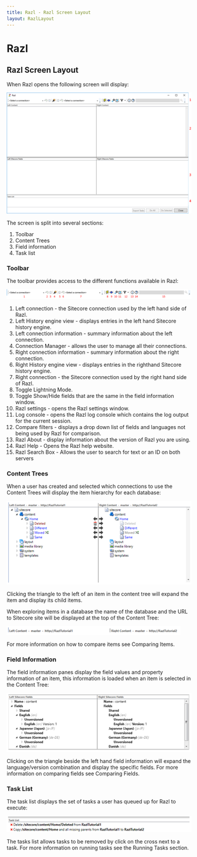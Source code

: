 ```yaml
---
title: Razl - Razl Screen Layout
layout: RazlLayout
---
```


# Razl

## Razl Screen Layout

When Razl opens the following screen will display:

![](/Images/Razl-V4/screenlayout.png) 

The screen is split into several sections:

1. Toolbar
2. Content Trees
3. Field information
4. Task list

### Toolbar

The toolbar provides access to the different functions available in Razl:

![](/Images/Razl-V4/toolbar.png) 

1. Left connection - the Sitecore connection used by the left hand side of Razl.
1. Left History engine view - displays entries in the left hand Sitecore history engine.
1. Left connection information - summary information about the left connection.
1. Connection Manager - allows the user to manage all their connections.
1. Right connection information - summary information about the right connection.
1. Right History engine view -  displays entries in the righthand Sitecore history engine.
1. Right connection - the Sitecore connection used by the right hand side of Razl.
1. Toggle Lightning Mode.
1. Toggle Show/Hide fields that are the same in the field information window.
1. Razl settings - opens the Razl settings window.
1. Log console - opens the Razl log console which contains the log output for the current session.
1. Compare filters - displays a drop down list of fields and languages not being used by Razl for comparison.
1. Razl About - display information about the version of Razl you are using.
1. Razl Help - Opens the Razl help website.
1. Razl Search Box - Allows the user to search for text or an ID on both servers
 
### Content Trees

When a user has created and selected which connections to use the Content Trees will display the item hierarchy for each database:

![](/Images/Razl/contenttree.PNG) 

Clicking the triangle to the left of an item in the content tree will expand the item and display its child items. 

When exploring items in a database the name of the database and the URL to Sitecore site will be displayed at the top of the Content Tree:


![](/Images/Razl/connectionsummary.PNG) 

For more information on how to compare items see Comparing Items.

### Field Information

The field information panes display the field values and property information of an item, this information is loaded when an item is selected in the Content Tree:

![](/Images/Razl/fields.PNG) 

Clicking on the triangle beside the left hand field information will expand the language/version combination and display the specific fields. For  more information on comparing fields see Comparing Fields.

### Task List

The task list displays the set of tasks a user has queued up for Razl to execute: 

![](/Images/Razl/tasks.PNG) 

The tasks list allows tasks to be removed by click on the cross next to a task. For more information on running tasks see the Running Tasks section.
